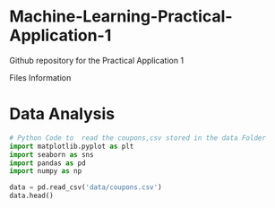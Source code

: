 # Machine-Learning-Practical-Application-1
Github repository for the Practical Application 1 

Files Information

# Data Analysis

```python
# Python Code to  read the coupons,csv stored in the data Folder
import matplotlib.pyplot as plt
import seaborn as sns
import pandas as pd
import numpy as np

data = pd.read_csv('data/coupons.csv')
data.head()
